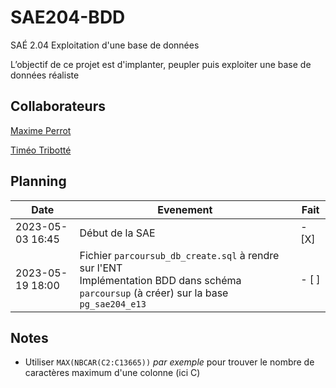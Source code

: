 # SAE204-BDD

SAÉ 2.04 Exploitation d'une base de données

L’objectif de ce projet est d'implanter, peupler puis exploiter une base de données réaliste

## Collaborateurs

[Maxime Perrot](https://github.com/mxPerrot)

[Timéo Tribotté](https://github.com/Huntshi)

## Planning

Date | Evenement | Fait
-|-|-
2023-05-03 16:45 | Début de la SAE | - [X]
2023-05-19 18:00 | Fichier `parcoursub_db_create.sql` à rendre sur l'ENT<br>Implémentation BDD dans schéma `parcoursup` (à créer) sur la base `pg_sae204_e13` | - [ ]

## Notes

* Utiliser `MAX(NBCAR(C2:C13665))` *par exemple* pour trouver le nombre de caractères maximum d'une colonne (ici C)
